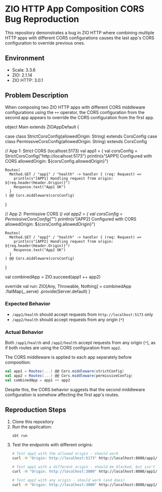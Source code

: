 # ZIO HTTP App Composition CORS Bug Reproduction

This repository demonstrates a bug in ZIO HTTP where combining multiple HTTP apps with different CORS configurations causes the last app's CORS configuration to override previous ones.

## Environment

- Scala: 3.3.6
- ZIO: 2.1.14
- ZIO HTTP: 3.0.1

## Problem Description

When composing two ZIO HTTP apps with different CORS middleware configurations using the `++` operator, the CORS configuration from the second app appears to override the CORS configuration from the first app.

object Main extends ZIOAppDefault {

  case class StrictCorsConfig(allowedOrigin: String) extends CorsConfig
  case class PermissiveCorsConfig(allowedOrigin: String) extends CorsConfig

  // App 1: Strict CORS (localhost:5173)
  val app1 = {
    val corsConfig = StrictCorsConfig("http://localhost:5173")
    println(s"[APP1] Configured with CORS allowedOrigin: ${corsConfig.allowedOrigin}")

    Routes(
      Method.GET / "app1" / "health" -> handler { (req: Request) =>
        println(s"[APP1] Handling request from origin: ${req.header(Header.Origin)}")
        Response.text("App1 OK")
      }
    ) @@ Cors.middleware(corsConfig)
  }

  // App 2: Permissive CORS (*)
  val app2 = {
    val corsConfig = PermissiveCorsConfig("*")
    println(s"[APP2] Configured with CORS allowedOrigin: ${corsConfig.allowedOrigin}")

    Routes(
      Method.GET / "app2" / "health" -> handler { (req: Request) =>
        println(s"[APP2] Handling request from origin: ${req.header(Header.Origin)}")
        Response.text("App2 OK")
      }
    ) @@ Cors.middleware(corsConfig)
  }

  val combinedApp = ZIO.succeed(app1 ++ app2)

  override val run: ZIO[Any, Throwable, Nothing] =
    combinedApp
      .flatMap(_.serve)
      .provide(Server.default)
}

### Expected Behavior

- `/app1/health` should accept requests from `http://localhost:5173` only
- `/app2/health` should accept requests from any origin (`*`)

### Actual Behavior

Both `/app1/health` and `/app2/health` accept requests from any origin (`*`), as if both routes are using the CORS configuration from `app2`.

The CORS middleware is applied to each app separately before composition:
```scala
val app1 = Routes(...) @@ Cors.middleware(strictConfig)
val app2 = Routes(...) @@ Cors.middleware(permissiveConfig)
val combinedApp = app1 ++ app2
```

Despite this, the CORS behavior suggests that the second middleware configuration is somehow affecting the first app's routes.

## Reproduction Steps

1. Clone this repository
2. Run the application:
   ```bash
   sbt run
   ```
3. Test the endpoints with different origins:
   ```bash
   # Test app1 with the allowed origin - should work
   curl -H "Origin: http://localhost:5173" http://localhost:8080/app1/health -v

   # Test app1 with a different origin - should be blocked, but isn't
   curl -H "Origin: http://localhost:3000" http://localhost:8080/app1/health -v

   # Test app2 with any origin - should work (and does)
   curl -H "Origin: http://localhost:3000" http://localhost:8080/app1/health -v
   ```
